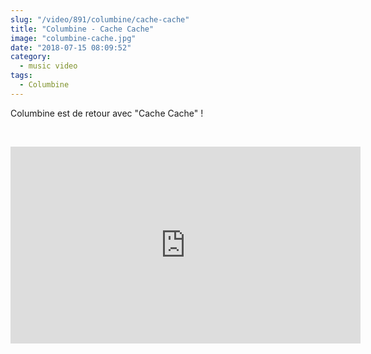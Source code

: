 ```yaml
--- 
slug: "/video/891/columbine/cache-cache"
title: "Columbine - Cache Cache"
image: "columbine-cache.jpg"
date: "2018-07-15 08:09:52"
category:
  - music video
tags:
  - Columbine
---
```

<p>Columbine est de retour avec "Cache Cache" !</p><br/><p><iframe width="560" height="315" src="https://www.youtube.com/embed/hNK5izw6jUs" frameborder="0" allow="autoplay; encrypted-media" allowfullscreen></iframe></p>